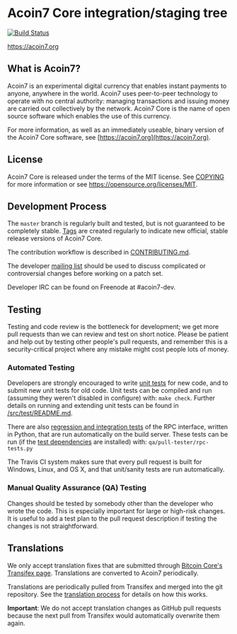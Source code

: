 Acoin7 Core integration/staging tree
=====================================

[![Build Status](https://travis-ci.org/acoin7-project/acoin7.svg?branch=master)](https://travis-ci.org/acoin7-project/acoin7)

https://acoin7.org

What is Acoin7?
----------------

Acoin7 is an experimental digital currency that enables instant payments to
anyone, anywhere in the world. Acoin7 uses peer-to-peer technology to operate
with no central authority: managing transactions and issuing money are carried
out collectively by the network. Acoin7 Core is the name of open source
software which enables the use of this currency.

For more information, as well as an immediately useable, binary version of
the Acoin7 Core software, see [https://acoin7.org](https://acoin7.org).

License
-------

Acoin7 Core is released under the terms of the MIT license. See [COPYING](COPYING) for more
information or see https://opensource.org/licenses/MIT.

Development Process
-------------------

The `master` branch is regularly built and tested, but is not guaranteed to be
completely stable. [Tags](https://github.com/acoin7-project/acoin7/tags) are created
regularly to indicate new official, stable release versions of Acoin7 Core.

The contribution workflow is described in [CONTRIBUTING.md](CONTRIBUTING.md).

The developer [mailing list](https://groups.google.com/forum/#!forum/acoin7-dev)
should be used to discuss complicated or controversial changes before working
on a patch set.

Developer IRC can be found on Freenode at #acoin7-dev.

Testing
-------

Testing and code review is the bottleneck for development; we get more pull
requests than we can review and test on short notice. Please be patient and help out by testing
other people's pull requests, and remember this is a security-critical project where any mistake might cost people
lots of money.

### Automated Testing

Developers are strongly encouraged to write [unit tests](src/test/README.md) for new code, and to
submit new unit tests for old code. Unit tests can be compiled and run
(assuming they weren't disabled in configure) with: `make check`. Further details on running
and extending unit tests can be found in [/src/test/README.md](/src/test/README.md).

There are also [regression and integration tests](/qa) of the RPC interface, written
in Python, that are run automatically on the build server.
These tests can be run (if the [test dependencies](/qa) are installed) with: `qa/pull-tester/rpc-tests.py`

The Travis CI system makes sure that every pull request is built for Windows, Linux, and OS X, and that unit/sanity tests are run automatically.

### Manual Quality Assurance (QA) Testing

Changes should be tested by somebody other than the developer who wrote the
code. This is especially important for large or high-risk changes. It is useful
to add a test plan to the pull request description if testing the changes is
not straightforward.

Translations
------------

We only accept translation fixes that are submitted through [Bitcoin Core's Transifex page](https://www.transifex.com/projects/p/bitcoin/).
Translations are converted to Acoin7 periodically.

Translations are periodically pulled from Transifex and merged into the git repository. See the
[translation process](doc/translation_process.md) for details on how this works.

**Important**: We do not accept translation changes as GitHub pull requests because the next
pull from Transifex would automatically overwrite them again.
